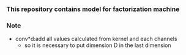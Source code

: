 ### This repository contains model for factorization machine

### Note
- conv*d:add all values calculated from kernel and each channels
  - so it is necessary to put dimension D in the last dimension